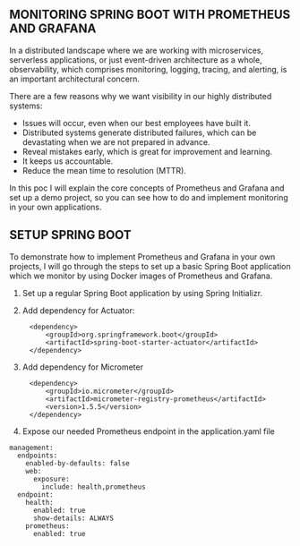 ## MONITORING SPRING BOOT WITH PROMETHEUS AND GRAFANA

In a distributed landscape where we are working with microservices, serverless applications, or just event-driven architecture as a whole, observability, which comprises monitoring, logging, tracing, and alerting, is an important architectural concern.

There are a few reasons why we want visibility in our highly distributed systems:

- Issues will occur, even when our best employees have built it.
- Distributed systems generate distributed failures, which can be devastating when we are not prepared in advance.
- Reveal mistakes early, which is great for improvement and learning.
- It keeps us accountable.
- Reduce the mean time to resolution (MTTR).

In this poc I will explain the core concepts of Prometheus and Grafana and set up a demo project, so you can see how to do and implement monitoring in your own applications.

## SETUP SPRING BOOT

To demonstrate how to implement Prometheus and Grafana in your own projects, I will go through the steps to set up a basic Spring Boot application which we monitor by using Docker images of Prometheus and Grafana.

1. Set up a regular Spring Boot application by using Spring Initializr.

2. Add dependency for Actuator:
```shell-script
     <dependency>
         <groupId>org.springframework.boot</groupId>
         <artifactId>spring-boot-starter-actuator</artifactId>
     </dependency>
```
3. Add dependency for Micrometer
```shell-script
     <dependency>
         <groupId>io.micrometer</groupId>
         <artifactId>micrometer-registry-prometheus</artifactId>
         <version>1.5.5</version>
     </dependency>
```
4. Expose our needed Prometheus endpoint in the application.yaml file
```shell-script
management:
  endpoints:
    enabled-by-defaults: false
    web:
      exposure:
        include: health,prometheus
  endpoint:
    health:
      enabled: true
      show-details: ALWAYS
    prometheus:
      enabled: true
```
